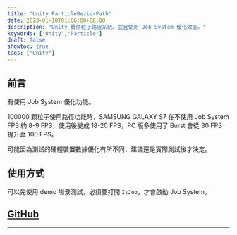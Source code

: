 ```yaml
---
title: "Unity ParticleBezierPath"
date: 2023-01-18T01:06:00+08:00
description: "Unity 實作粒子路徑系統。並且使用 Job System 優化效能。"
keywords: ["Unity","Particle"]
draft: false
showtoc: true
tags: ["Unity"]
---
```


## 前言

有使用 Job System 優化功能。

100000 顆粒子使用路徑功能時，SAMSUNG GALAXY S7 在不使用 Job System FPS 約 8-9 FPS，使用後變成 18-20 FPS，PC 版多使用了 Burst 會從 30 FPS 提升至 100 FPS。

可能因為測試的硬體裝置數據優化有所不同，建議還是實際測試後才決定。

## 使用方式

可以先使用 demo 場景測試，必須要打開 `IsJob`，才會啟動 Job System。

## [GitHub][github]

______________________________________________________________________

[demogif]:https://imgur.com/lfos4S0.gif
[github]:https://github.com/Wenrong274/ParticleBezierPath
